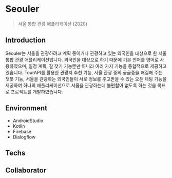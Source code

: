 # Seouler
> 서울 통합 관광 애플리케이션 (2020)

## Introduction
Seouler는 서울을 관광하려고 계획 중이거나 관광하고 있는 외국인을 대상으로 한 서울 통합 관광 애플리케이션입니다. 외국인을 대상으로 하기 때문에 기본 언어를 영어로 사용하였으며, 일정 계획, 길 찾기 기능뿐만 아니라 여러 가지 기능을 통합적으로 제공하고 있습니다. TourAPI를 활용한 관광지 추천 기능, 서울 관광 중의 궁금증을 해결해 주는 챗봇 기능, 서울을 관광하는 외국인들이 서로 정보를 주고받을 수 있는 오픈 채팅 기능을 제공하여 하나의 애플리케이션으로 서울을 관광하는데 불편함이 없도록 하는 것을 목표로 프로젝트를 개발하였습니다.

## Environment
- AndroidStudio
- Kotlin
- Firebase
- Dialogflow

## Techs

## Collaborator
